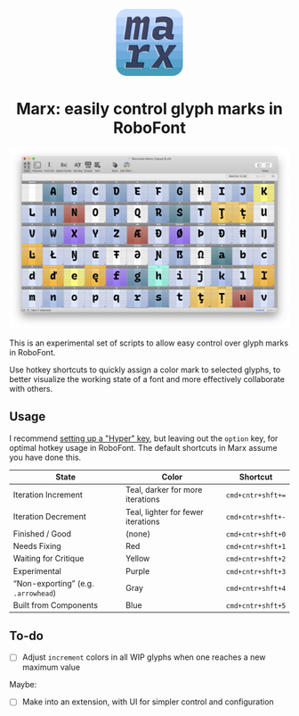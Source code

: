 <p align="center">
    <img alt="typemedia 18" src="docs/readme-assets/logo.png" width="120" />
</p>
<h1 align="center">
  Marx: easily control glyph marks in RoboFont
</h1>

![](docs/readme-assets/glyph-marx.png)

This is an experimental set of scripts to allow easy control over glyph marks in RoboFont.

Use hotkey shortcuts to quickly assign a color mark to selected glyphs, to better visualize the working state of a font and more effectively collaborate with others.

## Usage

I recommend [setting up a "Hyper" key](https://brettterpstra.com/2017/06/15/a-hyper-key-with-karabiner-elements-full-instructions/), but leaving out the `option` key, for optimal hotkey usage in RoboFont. The default shortcuts in Marx assume you have done this.

| **State**                           | **Color**                          | Shortcut          |
| ----------------------------------- | ---------------------------------- | ----------------- |
| Iteration Increment                 | Teal, darker for more iterations   | `cmd+cntr+shft+=` |
| Iteration Decrement                 | Teal, lighter for fewer iterations | `cmd+cntr+shft+-` |
| Finished / Good                     | (none)                             | `cmd+cntr+shft+0` |
| Needs Fixing                        | Red                                | `cmd+cntr+shft+1` |
| Waiting for Critique                | Yellow                             | `cmd+cntr+shft+2` |
| Experimental                        | Purple                             | `cmd+cntr+shft+3` |
| “Non-exporting” (e.g. `.arrowhead`) | Gray                               | `cmd+cntr+shft+4` |
| Built from Components               | Blue                               | `cmd+cntr+shft+5` |

## To-do

- [ ] Adjust `increment` colors in all WIP glyphs when one reaches a new maximum value

Maybe:
- [ ] Make into an extension, with UI for simpler control and configuration

